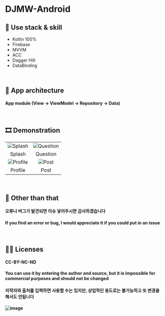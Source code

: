 # DJMW-Android

## 🎯 Use stack & skill
- Kotlin 100%
- Firebase
- MVVM
- ACC
- Dagger Hilt
- DataBinding

<br>

## 👀 App architecture
#### App module (View -> ViewModel -> Repository -> Data)

<br>

## 🎞️ Demonstration
|||
|:--:|:--:|
|![Splash](https://user-images.githubusercontent.com/67040465/145499563-2ba1dca8-ec81-4770-b37d-bddbec67705e.gif)|![Question](https://user-images.githubusercontent.com/67040465/145500051-4f9611a4-1a1e-4feb-9c25-432825ee4ba0.gif)|
|Splash|Question|
|![Profile](https://user-images.githubusercontent.com/67040465/145500664-47d46cdb-d014-457e-8a07-f1d16ab44a71.gif)|![Post](https://user-images.githubusercontent.com/67040465/145500470-30eb725e-14f9-47d1-bf9c-9406270b115c.gif)|
|Profile|Post|

<br>

## 🎨 Other than that
#### 오류나 버그가 발견되면 이슈 넣어주시면 감사하겠습니다
#### If you find an error or bug, I would appreciate it if you could put in an issue

<br>

## 👨‍✈️ Licenses
#### CC-BY-NC-ND
#### You can use it by entering the author and source, but it is impossible for commercial purposes and should not be changed
#### 저작자와 출처를 입력하면 사용할 수는 있지만, 상업적인 용도로는 불가능하고 또 변경을 해서도 안됩니다
#### ![image](https://user-images.githubusercontent.com/67040465/124205946-4a2e1280-db1d-11eb-9200-eb6f6306531b.png)
